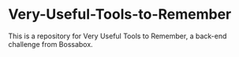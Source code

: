 # Very-Useful-Tools-to-Remember
This is a repository for Very Useful Tools to Remember, a back-end challenge from Bossabox.
